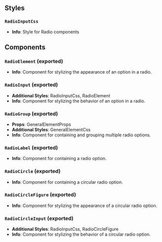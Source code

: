 ## Styles

### `RadioInputCss`
- **Info**: Style for Radio components

## Components

### `RadioElement` (exported)
- **Info**: Component for stylizing the appearance of an option in a radio.

### `RadioInput` (exported)
- **Additional Styles**: RadioInputCss, RadioElement
- **Info**: Component for stylizing the behavior of an option in a radio.

### `RadioGroup` (exported)
- **Props**: GeneralElementProps
- **Additional Styles**: GeneralElementCss
- **Info**: Component for containing and grouping multiple radio options.

### `RadioLabel` (exported)
- **Info**: Component for containing a radio option.

### `RadioCircle` (exported)
- **Info**: Component for containing a circular radio option.

### `RadioCircleFigure` (exported)
- **Info**: Component for stylizing the appearance of a circular radio option.

### `RadioCircleInput` (exported)
- **Additional Styles**: RadioInputCss, RadioCircleFigure
- **Info**: Component for stylizing the behavior of a circular radio option.